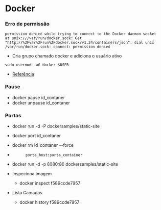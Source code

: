# Docker

### Erro de permissão
```
permission denied while trying to connect to the Docker daemon socket at unix:///var/run/docker.sock: Get "http://%2Fvar%2Frun%2Fdocker.sock/v1.24/containers/json": dial unix /var/run/docker.sock: connect: permission denied
```
- Cria grupo chamado docker e adiciona o usuário ativo
```
sudo usermod -aG docker $USER
```
- [Referência](https://docs.docker.com/engine/install/linux-postinstall/)

### Pause
- docker pause id_contaner
- docker unpause id_contaner

### Portas
- docker run -d -P dockersamples/static-site
- docker port id_contaner
- docker rm id_contaner --force
-           porta_host:porta_container
- docker run -d -p 8080:80 dockersamples/static-site

- Inspeciona imagem
    - docker inspect f589ccde7957
- Lista Camadas
    - docker history f589ccde7957